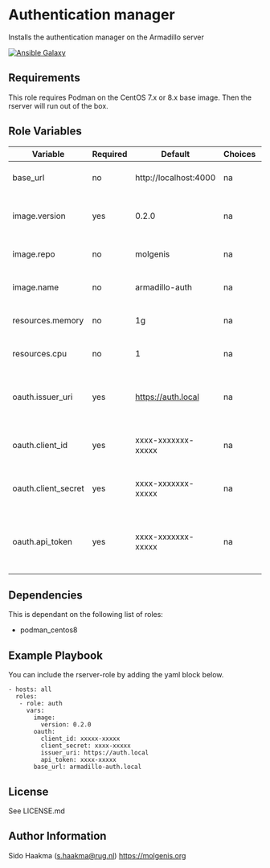 Authentication manager
=========
Installs the authentication manager on the Armadillo server

[![Ansible Galaxy](https://img.shields.io/badge/ansible--galaxy-auth-blue.svg)](https://galaxy.ansible.com/molgenis/armadillo1/)

Requirements
------------
This role requires Podman on the CentOS 7.x or 8.x base image. Then the rserver will run out of the box.

Role Variables
--------------
| Variable            | Required | Default                              | Choices | Comments                                                              |
|---------------------|----------|--------------------------------------|---------|-----------------------------------------------------------------------|
| base_url            | no       | http://localhost:4000                | na      | Authentication manager base URL                                       |
| image.version       | yes      | 0.2.0                                | na      | Version of the authentication manager service                         |
| image.repo          | no       | molgenis                             | na      | Repository of the RServer docker image                                |
| image.name          | no       | armadillo-auth                       | na      | Name of the RServer docker image                                      |
| resources.memory    | no       | 1g                                   | na      | Maximum memory claim on the host                                      |
| resources.cpu       | no       | 1                                    | na      | Maximum CPU claim on the host                                         |
| oauth.issuer_uri    | yes      | https://auth.local                   | na      | Location of the authentication server OIDC information                |
| oauth.client_id     | yes      | xxxx-xxxxxxx-xxxxx                   | na      | Client ID of the authentication server                                |  
| oauth.client_secret | yes      | xxxx-xxxxxxx-xxxxx                   | na      | Client secret of the authentication server                            |
| oauth.api_token     | yes      | xxxx-xxxxxxx-xxxxx                   | na      | API token that manages the application on the authentication server   |


Dependencies
------------
This is dependant on the following list of roles:
- podman_centos8

Example Playbook
----------------
You can include the rserver-role by adding the yaml block below.

    - hosts: all
      roles:
       - role: auth
         vars:
           image:
             version: 0.2.0
           oauth: 
             client_id: xxxxx-xxxxx
             client_secret: xxxx-xxxxx
             issuer_uri: https://auth.local
             api_token: xxxx-xxxxx
           base_url: armadillo-auth.local
           
License
-------
See LICENSE.md

Author Information
------------------
Sido Haakma (s.haakma@rug.nl)
https://molgenis.org